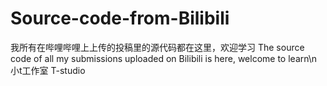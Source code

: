 # Source-code-from-Bilibili
我所有在哔哩哔哩上上传的投稿里的源代码都在这里，欢迎学习
The source code of all my submissions uploaded on Bilibili is here, welcome to learn\n
小t工作室
T-studio
